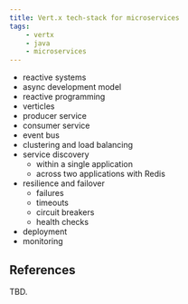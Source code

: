 ```yaml
---
title: Vert.x tech-stack for microservices
tags:
    - vertx
    - java
    - microservices
---
```


- reactive systems
- async development model
- reactive programming
- verticles
- producer service
- consumer service
- event bus
- clustering and load balancing
- service discovery
  - within a single application
  - across two applications with Redis
- resilience and failover
  - failures
  - timeouts
  - circuit breakers
  - health checks
- deployment
- monitoring

References
----------

TBD.
